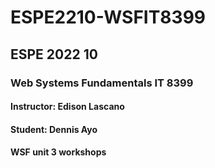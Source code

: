 # ESPE2210-WSFIT8399
## ESPE 2022 10 
### Web Systems Fundamentals  IT 8399
#### Instructor: Edison Lascano
#### Student: Dennis Ayo
#### WSF unit 3 workshops
